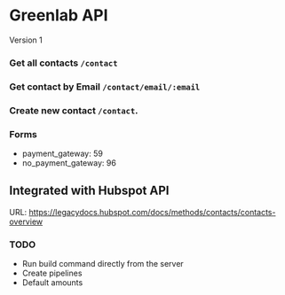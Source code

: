 # Greenlab API
Version 1

### Get all contacts `/contact`
### Get contact by Email `/contact/email/:email`
### Create new contact `/contact`.
  
### Forms
- payment_gateway: 59
- no_payment_gateway: 96


## Integrated with Hubspot API
URL: https://legacydocs.hubspot.com/docs/methods/contacts/contacts-overview

### TODO
- Run build command directly from the server
- Create pipelines
- Default amounts
